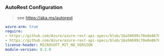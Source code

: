 ### AutoRest Configuration

> see https://aka.ms/autorest

``` yaml
azure-arm: true
require:
- https://github.com/Azure/azure-rest-api-specs/blob/16a50699c70e8e86765dd46b84a9185067debfa7/specification/resourcemover/resource-manager/readme.md
- https://github.com/Azure/azure-rest-api-specs/blob/16a50699c70e8e86765dd46b84a9185067debfa7/specification/resourcemover/resource-manager/readme.go.md
license-header: MICROSOFT_MIT_NO_VERSION
module-version: 0.2.0

```